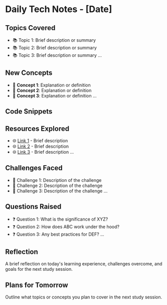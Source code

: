 # Daily Tech Notes - [Date]

## Topics Covered

- 📚 Topic 1: Brief description or summary
- 📚 Topic 2: Brief description or summary
- 📚 Topic 3: Brief description or summary
...

## New Concepts

- 🌱 **Concept 1**: Explanation or definition
- 🌱 **Concept 2**: Explanation or definition
- 🌱 **Concept 3**: Explanation or definition
...

## Code Snippets

## Resources Explored

- 🌐 [Link 1](URL) - Brief description
- 🌐 [Link 2](URL) - Brief description
- 🌐 [Link 3](URL) - Brief description
...

## Challenges Faced

- 🚧 Challenge 1: Description of the challenge
- 🚧 Challenge 2: Description of the challenge
- 🚧 Challenge 3: Description of the challenge
...

## Questions Raised

- ❓ Question 1: What is the significance of XYZ?
- ❓ Question 2: How does ABC work under the hood?
- ❓ Question 3: Any best practices for DEF?
...

## Reflection

A brief reflection on today's learning experience, challenges overcome, and goals for the next study session.

## Plans for Tomorrow

Outline what topics or concepts you plan to cover in the next study session.
